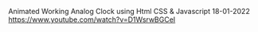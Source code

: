 Animated Working Analog Clock using Html CSS & Javascript
18-01-2022
https://www.youtube.com/watch?v=D1WsrwBGCeI